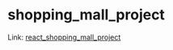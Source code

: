 # shopping_mall_project


Link: [react_shopping_mall_project][link]

[link]: https://shop-toyproject.netlify.app/ "Go react_shopping_mall_project"
